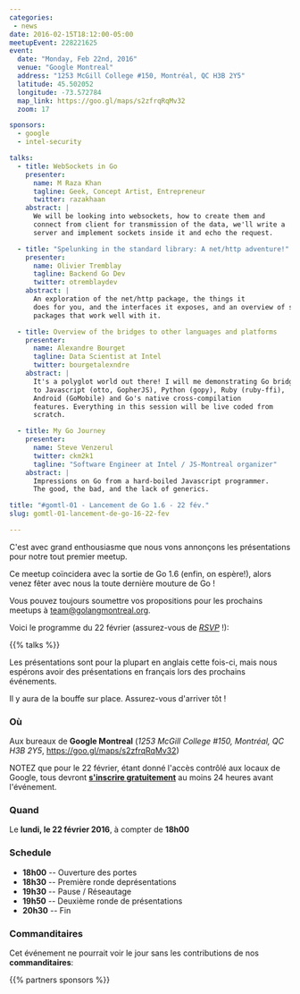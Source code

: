 ```yaml
---
categories:
 - news
date: 2016-02-15T18:12:00-05:00
meetupEvent: 228221625
event:
  date: "Monday, Feb 22nd, 2016"
  venue: "Google Montreal"
  address: "1253 McGill College #150, Montréal, QC H3B 2Y5"
  latitude: 45.502052
  longitude: -73.572784
  map_link: https://goo.gl/maps/s2zfrqRqMv32
  zoom: 17

sponsors:
  - google
  - intel-security

talks:
  - title: WebSockets in Go
    presenter:
      name: M Raza Khan
      tagline: Geek, Concept Artist, Entrepreneur
      twitter: razakhaan
    abstract: |
      We will be looking into websockets, how to create them and
      connect from client for transmission of the data, we'll write a
      server and implement sockets inside it and echo the request.

  - title: "Spelunking in the standard library: A net/http adventure!"
    presenter:
      name: Olivier Tremblay
      tagline: Backend Go Dev
      twitter: otremblaydev
    abstract: |
      An exploration of the net/http package, the things it
      does for you, and the interfaces it exposes, and an overview of some
      packages that work well with it.

  - title: Overview of the bridges to other languages and platforms
    presenter:
      name: Alexandre Bourget
      tagline: Data Scientist at Intel
      twitter: bourgetalexndre
    abstract: |
      It's a polyglot world out there! I will me demonstrating Go bridges
      to Javascript (otto, GopherJS), Python (gopy), Ruby (ruby-ffi),
      Android (GoMobile) and Go's native cross-compilation
      features. Everything in this session will be live coded from
      scratch.

  - title: My Go Journey
    presenter:
      name: Steve Venzerul
      twitter: ckm2k1
      tagline: "Software Engineer at Intel / JS-Montreal organizer"
    abstract: |
      Impressions on Go from a hard-boiled Javascript programmer.
      The good, the bad, and the lack of generics.

title: "#gomtl-01 - Lancement de Go 1.6 - 22 fév."
slug: gomtl-01-lancement-de-go-16-22-fev

---
```


C'est avec grand enthousiasme que nous vons annonçons les présentations pour notre tout premier meetup.

Ce meetup coïncidera avec la sortie de Go 1.6 (enfin, on espère!), alors venez
fêter avec nous la toute dernière mouture de Go !

Vous pouvez toujours soumettre vos propositions pour les prochains meetups à <a
href="mailto:team@golangmontreal.org">team@golangmontreal.org</a>.

Voici le programme du 22 février (assurez-vous de [*RSVP*](http://www.meetup.com/fr-FR/GolangMontreal/events/228221625/) !):

<!--more-->

{{% talks %}}

Les présentations sont pour la plupart en anglais cette fois-ci, mais nous
espérons avoir des présentations en français lors des prochains événements.

Il y aura de la bouffe sur place. Assurez-vous d'arriver tôt !


### Où

Aux bureaux de **Google Montreal** (_1253 McGill College #150, Montréal, QC H3B 2Y5_, https://goo.gl/maps/s2zfrqRqMv32)

NOTEZ que pour le 22 février, étant donné l'accès contrôlé aux locaux de Google,
tous devront [**s'inscrire gratuitement**](http://www.meetup.com/fr-FR/GolangMontreal/events/228221625/)
au moins 24 heures avant l'événement.


### Quand

Le **lundi, le 22 février 2016**, à compter de **18h00**


### Schedule

* **18h00** -- Ouverture des portes
* **18h30** -- Première ronde deprésentations
* **19h30** -- Pause / Réseautage
* **19h50** -- Deuxième ronde de présentations
* **20h30** -- Fin


### Commanditaires

Cet événement ne pourrait voir le jour sans les contributions de nos **commanditaires**:

{{% partners sponsors %}}
